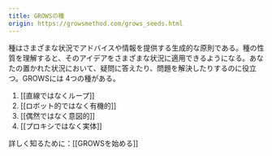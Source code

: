 ```yaml
---
title: GROWSの種
origin: https://growsmethod.com/grows_seeds.html
---
```


<!-- A seed is a generative principle that can advise and inform you in many different contexts.  Once you understand the nature of a seed, you can apply that idea in multiple situations. This will help you answer questions and solve problems depending on your unique situations. There are four seeds in GROWS: -->

種はさまざまな状況でアドバイスや情報を提供する生成的な原則である。種の性質を理解すると、そのアイデアをさまざまな状況に適用できるようになる。あなたの置かれた状況において、疑問に答えたり、問題を解決したりするのに役立つ。GROWSには 4つの種がある。

1. [[直線ではなくループ]]
2. [[ロボット的ではなく有機的]]
3. [[偶然ではなく意図的]]
4. [[プロキシではなく実体]]

詳しく知るために：[[GROWSを始める]]

